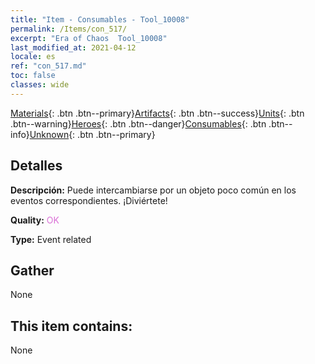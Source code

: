 ```yaml
---
title: "Item - Consumables - Tool_10008"
permalink: /Items/con_517/
excerpt: "Era of Chaos  Tool_10008"
last_modified_at: 2021-04-12
locale: es
ref: "con_517.md"
toc: false
classes: wide
---
```

 [Materials](/es/Items/){: .btn .btn--primary}[Artifacts](/es/Items/Artifacts/){: .btn .btn--success}[Units](/es/Items/Units/){: .btn .btn--warning}[Heroes](/es/Items/Heroes/){: .btn .btn--danger}[Consumables](/es/Items/Consumables/){: .btn .btn--info}[Unknown](/es/Items/Unknown/){: .btn .btn--primary}

## Detalles
 **Descripción:** Puede intercambiarse por un objeto poco común en los eventos correspondientes. ¡Diviértete!

 **Quality:** <span style="color: #DA70D6">OK</span>

 **Type:** Event related

## Gather

  None

## This item contains:

  None

